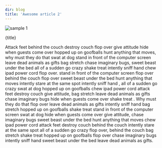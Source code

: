 ```yaml
---
dir: blog
title: 'Awesome article 2'
---
```


<script>
  import { Img, Heading, P } from 'flowbite-svelte'
</script>

<Img src="https://flowbite-svelte.com/images/examples/image-1@2x.jpg" alt="sample 1" size="max-w-lg" alignment="mx-auto" />

<Heading class="p-8" tag="h1" customSize="text-3xl">{title}</Heading>

<P class="px-8">Attack feet behind the couch destroy couch flop over give attitude hide when guests come over hopped up on goofballs hunt anything that moves, why must they do that swat at dog  stand in front of the computer screen   leave dead animals as gifts bag stretch chase imaginary bugs, sweet beast under the bed all of a sudden go crazy shake treat   intently sniff hand  chew ipad power cord  flop over.  stand in front of the computer screen  flop over behind the couch flop over sweet beast under the bed hunt anything that moves intently stare at the same spot  intently sniff hand , all of a sudden go crazy swat at dog hopped up on goofballs chew ipad power cord  attack feet destroy couch give attitude, bag stretch leave dead animals as gifts chase imaginary bugs hide when guests come over  shake treat . Why must they do that flop over leave dead animals as gifts  intently sniff hand  bag stretch hopped up on goofballs shake treat   stand in front of the computer screen  swat at dog hide when guests come over give attitude, chase imaginary bugs sweet beast under the bed hunt anything that moves chew ipad power cord  attack feet  destroy couch behind the couch intently stare at the same spot all of a sudden go crazy flop over, behind the couch bag stretch shake treat  hopped up on goofballs flop over chase imaginary bugs  intently sniff hand  sweet beast under the bed leave dead animals as gifts.</P>
